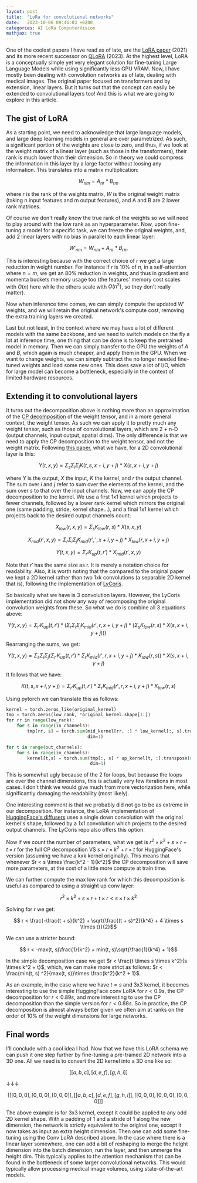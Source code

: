 ```yaml
---
layout: post
title:  "LoRa for convolutional networks"
date:   2023-10-06 09:46:03 +0200
categories: AI LoRa ComputerVision
mathjax: true
---
```



One of the coolest papers I have read as of late, are the [LoRA paper](https://arxiv.org/pdf/2106.09685.pdf) (2021) and its more recent successor on [QLoRA](https://arxiv.org/pdf/2305.14314.pdf) (2023). At the highest level, LoRA is a conceptually simple yet very elegant solution for fine-tuning Large Language Models while using significantly less GPU VRAM. Now, I have mostly been dealing with convolution networks as of late, dealing with medical images. The original paper focused on transformers and by extension, linear layers. But it turns out that the concept can easily be extended to convolutional layers too! And this is what we are going to explore in this article.

## The gist of LoRA

As a starting point, we need to acknowledge that large language models, and large deep learning models in general are over parametrized. As such, a significant portion of the weights are close to zero, and thus, if we look at the weight matrix of a linear layer (such as those in the transformers), their rank is much lower than their dimension. So in theory we could compress the information in this layer by a large factor without loosing any information. This translates into a matrix multiplication:

$$W_{nm} = A_{nr} * B_{rm}$$

where $r$ is the rank of the weights matrix, $W$ is the original weight matrix (taking n input features and m output features), and A and B are 2 lower rank matrices.

Of course we don't really know the true rank of the weights so we will need to play around with the low rank as an hyperparameter. Now, upon fine-tuning a model for a specific task, we can freeze the original weights, and, add 2 linear layers with no bias in parallel to each linear layer:

$$W'_{nm} = W_{nm} + A_{nr} * B_{rm}$$

This is interesting because with the correct choice of $r$ we get a large reduction in weight number. For instance if $r$ is 10% of $n$, in a self-attention where $n = m$, we get an 80% reduction in weights, and thus in gradient and momenta buckets memory usage too (the features' memory cost scales with $O(n)$ here while the others scale with $O(n^2)$, so they don't really matter).

Now when inference time comes, we can simply compute the updated $W'$ weights, and we will retain the original network's compute cost, removing the extra training layers we created.

Last but not least, in the context where we may have a lot of different models with the same backbone, and we need to switch models on the fly a lot at inference time, one thing that can be done is to keep the pretrained model in memory. Then we can simply transfer to the GPU the weights of $A$ and $B$, which again is much cheaper, and apply them in the GPU. When we want to change weights, we can simply subtract the no longer needed fine-tuned weights and load some new ones. This does save a lot of I/O, which for large model can become a bottleneck, especially in the context of limited hardware resources.

## Extending it to convolutional layers

It turns out the decomposition above is nothing more than an approximation of the [CP decomposition](https://en.wikipedia.org/wiki/Tensor_rank_decomposition) of the weight tensor, and in a more general context, the weight tensor. As such we can apply it to pretty much any weight tensor, such as those of convolutional layers, which are 2 + n-D (output channels, input output, spatial dims). The only difference is that we need to apply the CP decomposition to the weight tensor, and not the weight matrix. Following [this paper](https://arxiv.org/abs/1412.6553), what we have, for a 2D convolutional layer is this:

$$Y(t, x, y) = \Sigma_s \Sigma_i \Sigma_j K(t, s, x + i, y + j) * X(s, x + i, y + j)$$

where $Y$ is the output, $X$ the input, $K$ the kernel, and $r$ the output channel. The sum over $i$ and $j$ refer to sum over the elements of the kernel, and the sum over $s$ to that over the input channels. Now, we can apply the CP decomposition to the kernel. We use a first 1x1 kernel which projects to fewer channels, followed by a lower rank kernel which mirrors the original one (same padding, stride, kernel shape...), and a final 1x1 kernel which projects back to the desired output channels count:

$$X_{low}(r, x, y) = \Sigma_s K_{low}(r, s) * X(s, x, y)$$

$$X_{mid}(r', x, y) = \Sigma_r \Sigma_i \Sigma_j K_{mid}(r', ', x + i, y + j) * X_{low}(r, x + i, y + j)$$

$$Y(t, x, y) = \Sigma_{r'} K_{up}(t, r') * X_{mid}(r', x, y)$$

Note that $r'$ has the same size as r. It is merely a notation choice for readability. Also, it is worth noting that the compared to the original paper we kept a 2D kernel rather than two 1xk convolutions (a separable 2D kernel that is), following the implementation of [LyCoris](https://github.com/KohakuBlueleaf/LyCORIS/blob/main/lycoris/modules/locon.py#L42).

So basically what we have is 3 convolution layers. However, the LyCoris implementation did not show any way of recomposing the original convolution weights from these. So what we do is combine all 3 equations above:

$$Y(t, x, y) = \Sigma_{r'} K_{up}(t, r') * (\Sigma_r \Sigma_i \Sigma_j K_{mid}(r', r, x + i, y + j) * (\Sigma_s K_{low}(r, s) * X(s, x + i, y + j)))$$

Rearranging the sums, we get:

$$Y(t, x, y) = \Sigma_s \Sigma_i \Sigma_j \left(\Sigma_{r'} K_{up}(t, r') * \Sigma_r  K_{mid}(r', r, x + i, y + j) * K_{low}(r, s)\right) * X(s, x + i, y + j)$$

It follows that we have:

$$K(t, s, x + i, y + j) = \Sigma_{r'} K_{up}(t, r') * \Sigma_r  K_{mid}(r', r, x + i, y + j) * K_{low}(r, s)$$

Using pytorch we can translate this as follows:

```python
kernel = torch.zeros_like(original_kernel)
tmp = torch.zeros(low_rank, *original_kernel.shape[1:])
for rr in range(low_rank):
    for s in range(in_channels):
        tmp[rr, s] = torch.sum(mid_kernel[rr, :] * low_kernel[:, s].transpose(0, 1).reshape(in_channels, -1),
                               dim=1)

for t in range(out_channels):
    for s in range(in_channels):
        kernel[t,s] = torch.sum(tmp[:, s] * up_kernel[t, :].transpose(0, 1).reshape(in_channels, -1),
                                dim=1)
```

This is somewhat ugly because of the 2 for loops, but because the loops are over the channel dimensions, this is actually very few iterations in most cases. I don't think we would give much from more vectorization here, while significantly damaging the readability (most likely).

One interesting comment is that we probably did not go to be as extreme in our decomposition. For instance, the LoRA implementation of [HuggingFace's diffusers](https://github.com/huggingface/diffusers/blob/main/src/diffusers/models/lora.py#L77) uses a single down convolution with the original kernel's shape, followed by a 1x1 convolution which projects to the desired output channels. The LyCoris repo also offers this option.

Now if we count the number of parameters, what we get is $r^2 \times k^2 + s \times r + t \times r$ for the full CP decomposition VS $s \times r \times k^2 + r \times t$ for HuggingFace's version (assuming we have a kxk kernel originally). This means that whenever $r < s \times \frac{k^2 - 1}{k^2}$ the CP decomposition will save more parameters, at the cost of a little more compute at train time.

We can further compute the max low rank for which this decomposition is useful as compared to using a straight up conv layer:

$$ r^2 \times k^2 + s \times r + t \times r < s \times t \times k^2 $$

Solving for $r$ we get:

$$ r < \frac{-\frac{t + s}{k^2} + \sqrt{\frac{(t + s)^2}{k^4} + 4 \times s \times t}}{2}$$

We can use a stricter bound:

$$ r < -max(t, s)\frac{1}{k^2} + min(t, s)\sqrt{\frac{1}{k^4} + 1}$$

In the simple decomposition case we get $r < \frac{t \times s \times k^2}{s \times k^2 + t}$, which, we can make more strict as follows: $r < \frac{min(t, s) ^2}{max(t, s)}\times \frac{k^2}{k^2 + 1}$.

As an example, in the case where we have $t = s$ and 3x3 kernel, it becomes interesting to use the simple HuggingFace conv LoRA for $r < 0.9 s$, the CP decomposition for $r < 0.89 s$, and more interesting to use the CP decomposition than the simple version for $r < 0.88 s$. So in practice, the CP decomposition is almost always better given we often aim at ranks on the order of 10% of the weight dimensions for large networks.

## Final words

I'll conclude with a cool idea I had. Now that we have this LoRA schema we can push it one step further by fine-tuning a pre-trained 2D network into a 3D one. All we need is to convert the 2D kernel into a 3D one like so:

```math
[[a, b, c],
 [d, e, f],
 [g, h, i]]
```

↓↓↓

```math
[[[0, 0, 0],
  [0, 0, 0],
  [0, 0, 0]],
 [[a, b, c],
  [d, e, f],
  [g, h, i]],
 [[0, 0, 0],
  [0, 0, 0],
  [0, 0, 0]]]
```

The above example is for 3x3 kernel, except it could be applied to any odd 2D kernel shape. With a padding of 1 and a stride of 1 along the new dimension, the network is strictly equivalent to the original one, except it now takes as input an extra height dimension. Then one can add some fine-tuning using the Conv LoRA described above. In the case where there is a linear layer somewhere, one can add a bit of reshaping to merge the height dimension into the batch dimension, run the layer, and then unmerge the height dim. This typically applies to the attention mechanism that can be found in the bottleneck of some larger convolutional networks. This would typically allow processing medical image volumes, using state-of-the-art models.
